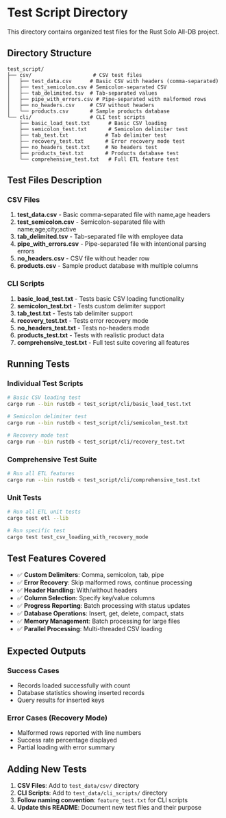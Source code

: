 # Test Script Directory

This directory contains organized test files for the Rust Solo All-DB project.

## Directory Structure

```
test_script/
├── csv/                    # CSV test files
│   ├── test_data.csv      # Basic CSV with headers (comma-separated)
│   ├── test_semicolon.csv # Semicolon-separated CSV
│   ├── tab_delimited.tsv  # Tab-separated values
│   ├── pipe_with_errors.csv # Pipe-separated with malformed rows
│   ├── no_headers.csv     # CSV without headers
│   └── products.csv       # Sample products database
└── cli/                   # CLI test scripts
    ├── basic_load_test.txt      # Basic CSV loading
    ├── semicolon_test.txt       # Semicolon delimiter test
    ├── tab_test.txt            # Tab delimiter test
    ├── recovery_test.txt       # Error recovery mode test
    ├── no_headers_test.txt     # No headers test
    ├── products_test.txt       # Products database test
    └── comprehensive_test.txt   # Full ETL feature test
```

## Test Files Description

### CSV Files

1. **test_data.csv** - Basic comma-separated file with name,age headers
2. **test_semicolon.csv** - Semicolon-separated file with name;age;city;active
3. **tab_delimited.tsv** - Tab-separated file with employee data
4. **pipe_with_errors.csv** - Pipe-separated file with intentional parsing errors
5. **no_headers.csv** - CSV file without header row
6. **products.csv** - Sample product database with multiple columns

### CLI Scripts

1. **basic_load_test.txt** - Tests basic CSV loading functionality
2. **semicolon_test.txt** - Tests custom delimiter support
3. **tab_test.txt** - Tests tab delimiter support
4. **recovery_test.txt** - Tests error recovery mode
5. **no_headers_test.txt** - Tests no-headers mode
6. **products_test.txt** - Tests with realistic product data
7. **comprehensive_test.txt** - Full test suite covering all features

## Running Tests

### Individual Test Scripts
```bash
# Basic CSV loading test
cargo run --bin rustdb < test_script/cli/basic_load_test.txt

# Semicolon delimiter test
cargo run --bin rustdb < test_script/cli/semicolon_test.txt

# Recovery mode test
cargo run --bin rustdb < test_script/cli/recovery_test.txt
```

### Comprehensive Test Suite
```bash
# Run all ETL features
cargo run --bin rustdb < test_script/cli/comprehensive_test.txt
```

### Unit Tests
```bash
# Run all ETL unit tests
cargo test etl --lib

# Run specific test
cargo test test_csv_loading_with_recovery_mode
```

## Test Features Covered

- ✅ **Custom Delimiters**: Comma, semicolon, tab, pipe
- ✅ **Error Recovery**: Skip malformed rows, continue processing
- ✅ **Header Handling**: With/without headers
- ✅ **Column Selection**: Specify key/value columns
- ✅ **Progress Reporting**: Batch processing with status updates
- ✅ **Database Operations**: Insert, get, delete, compact, stats
- ✅ **Memory Management**: Batch processing for large files
- ✅ **Parallel Processing**: Multi-threaded CSV loading

## Expected Outputs

### Success Cases
- Records loaded successfully with count
- Database statistics showing inserted records
- Query results for inserted keys

### Error Cases (Recovery Mode)
- Malformed rows reported with line numbers
- Success rate percentage displayed
- Partial loading with error summary

## Adding New Tests

1. **CSV Files**: Add to `test_data/csv/` directory
2. **CLI Scripts**: Add to `test_data/cli_scripts/` directory
3. **Follow naming convention**: `feature_test.txt` for CLI scripts
4. **Update this README**: Document new test files and their purpose
